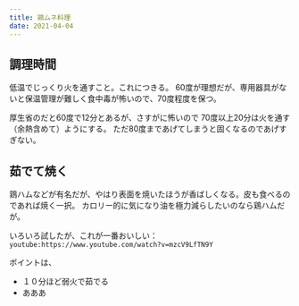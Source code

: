```yaml
---
title: 鶏ムネ料理
date: 2021-04-04
---
```


## 調理時間

低温でじっくり火を通すこと。これにつきる。
60度が理想だが、専用器具がないと保温管理が難しく食中毒が怖いので、70度程度を保つ。

厚生省のだと60度で12分とあるが、さすがに怖いので 70度以上20分は火を通す（余熱含めて）ようにする。
ただ80度まであげてしまうと固くなるのであげすぎない。

<LinkExternal url="https://www.mhlw.go.jp/file/06-Seisakujouhou-11130500-Shokuhinanzenbu/0000071198.pdf"/>

## 茹でて焼く
鶏ハムなどが有名だが、やはり表面を焼いたほうが香ばしくなる。皮も食べるのであれば焼く一択。
カロリー的に気になり油を極力減らしたいのなら鶏ハムだが。

いろいろ試したが、これが一番おいしい：
`youtube:https://www.youtube.com/watch?v=mzcV9LfTN9Y`

ポイントは、

- １０分ほど弱火で茹でる
- あああ